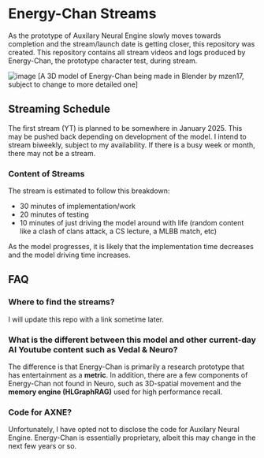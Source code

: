 # Energy-Chan Streams
As the prototype of Auxilary Neural Engine slowly moves towards completion and the stream/launch date is getting closer, this repository was created. This repository contains all stream videos and logs produced by Energy-Chan, the prototype character test, during stream.

![image](https://github.com/user-attachments/assets/c805c1f0-602c-4f72-b349-b1adbee5c5e9)
[A 3D model of Energy-Chan being made in Blender by mzen17, subject to change to more detailed one]

## Streaming Schedule
The first stream (YT) is planned to be somewhere in January 2025. This may be pushed back depending on development of the model. I intend to stream biweekly, subject to my availability. If there is a busy week or month, there may not be a stream.

### Content of Streams
The stream is estimated to follow this breakdown:
- 30 minutes of implementation/work
- 20 minutes of testing
- 10 minutes of just driving the model around with life (random content like a clash of clans attack, a CS lecture, a MLBB match, etc)

As the model progresses, it is likely that the implementation time decreases and the model driving time increases.

## FAQ
### Where to find the streams?
I will update this repo with a link sometime later.

### What is the different between this model and other current-day AI Youtube content such as Vedal & Neuro?
The difference is that Energy-Chan is primarily a research prototype that has entertainment as a **metric**. In addition, there are a few components of Energy-Chan not found in Neuro, such as 3D-spatial movement and the **memory engine (HLGraphRAG)** used for high performance recall.

### Code for AXNE?
Unfortunately, I have opted not to disclose the code for Auxilary Neural Engine. Energy-Chan is essentially proprietary, albeit this may change in the next few years or so.

